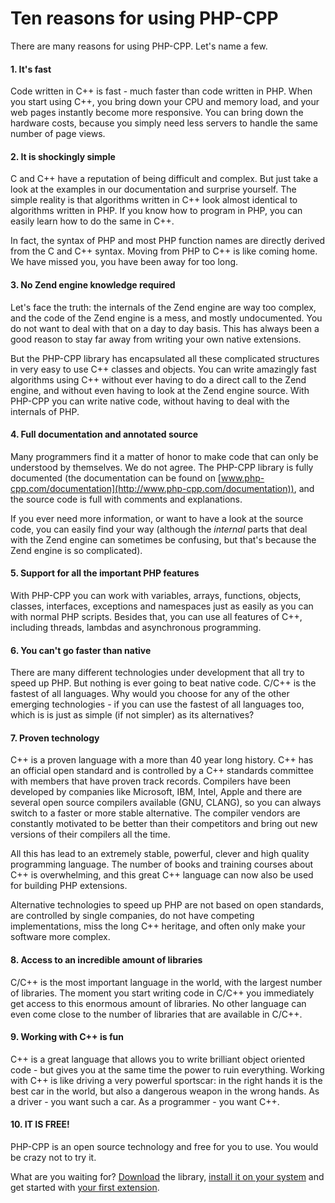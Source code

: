 # Ten reasons for using PHP-CPP

There are many reasons for using PHP-CPP. Let's name a few.

#### 1\. It's fast

Code written in C++ is fast - much faster than code written in PHP. When you start using C++, you bring down your CPU and memory load, and your web pages instantly become more responsive. You can bring down the hardware costs, because you simply need less servers to handle the same number of page views.

#### 2\. It is shockingly simple

C and C++ have a reputation of being difficult and complex. But just take a look at the examples in our documentation and surprise yourself. The simple reality is that algorithms written in C++ look almost identical to algorithms written in PHP. If you know how to program in PHP, you can easily learn how to do the same in C++.

In fact, the syntax of PHP and most PHP function names are directly derived from the C and C++ syntax. Moving from PHP to C++ is like coming home. We have missed you, you have been away for too long.

#### 3\. No Zend engine knowledge required

Let's face the truth: the internals of the Zend engine are way too complex, and the code of the Zend engine is a mess, and mostly undocumented. You do not want to deal with that on a day to day basis. This has always been a good reason to stay far away from writing your own native extensions.

But the PHP-CPP library has encapsulated all these complicated structures in very easy to use C++ classes and objects. You can write amazingly fast algorithms using C++ without ever having to do a direct call to the Zend engine, and without even having to look at the Zend engine source. With PHP-CPP you can write native code, without having to deal with the internals of PHP.

#### 4\. Full documentation and annotated source

Many programmers find it a matter of honor to make code that can only be understood by themselves. We do not agree. The PHP-CPP library is fully documented (the documentation can be found on [www.php-cpp.com/documentation](http://www.php-cpp.com/documentation)), and the source code is full with comments and explanations.

If you ever need more information, or want to have a look at the source code, you can easily find your way (although the _internal_ parts that deal with the Zend engine can sometimes be confusing, but that's because the Zend engine is so complicated).

#### 5\. Support for all the important PHP features

With PHP-CPP you can work with variables, arrays, functions, objects, classes, interfaces, exceptions and namespaces just as easily as you can with normal PHP scripts. Besides that, you can use all features of C++, including threads, lambdas and asynchronous programming.

#### 6\. You can't go faster than native

There are many different technologies under development that all try to speed up PHP. But nothing is ever going to beat native code. C/C++ is the fastest of all languages. Why would you choose for any of the other emerging technologies - if you can use the fastest of all languages too, which is is just as simple (if not simpler) as its alternatives?

#### 7\. Proven technology

C++ is a proven language with a more than 40 year long history. C++ has an official open standard and is controlled by a C++ standards committee with members that have proven track records. Compilers have been developed by companies like Microsoft, IBM, Intel, Apple and there are several open source compilers available (GNU, CLANG), so you can always switch to a faster or more stable alternative. The compiler vendors are constantly motivated to be better than their competitors and bring out new versions of their compilers all the time.

All this has lead to an extremely stable, powerful, clever and high quality programming language. The number of books and training courses about C++ is overwhelming, and this great C++ language can now also be used for building PHP extensions.

Alternative technologies to speed up PHP are not based on open standards, are controlled by single companies, do not have competing implementations, miss the long C++ heritage, and often only make your software more complex.

#### 8\. Access to an incredible amount of libraries

C/C++ is the most important language in the world, with the largest number of libraries. The moment you start writing code in C/C++ you immediately get access to this enormous amount of libraries. No other language can even come close to the number of libraries that are available in C/C++.

#### 9\. Working with C++ is fun

C++ is a great language that allows you to write brilliant object oriented code - but gives you at the same time the power to ruin everything. Working with C++ is like driving a very powerful sportscar: in the right hands it is the best car in the world, but also a dangerous weapon in the wrong hands. As a driver - you want such a car. As a programmer - you want C++.

#### 10\. IT IS FREE!

PHP-CPP is an open source technology and free for you to use. You would be crazy not to try it.

What are you waiting for? [Download](/download) the library, [install it on your system](copernica-docs:PHPCPP/install) and get started with [your first extension](copernica-docs:PHPCPP/your-first-extension).
